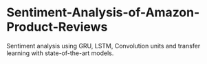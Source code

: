 # Sentiment-Analysis-of-Amazon-Product-Reviews
Sentiment analysis using GRU, LSTM, Convolution units and transfer learning with state-of-the-art models.
